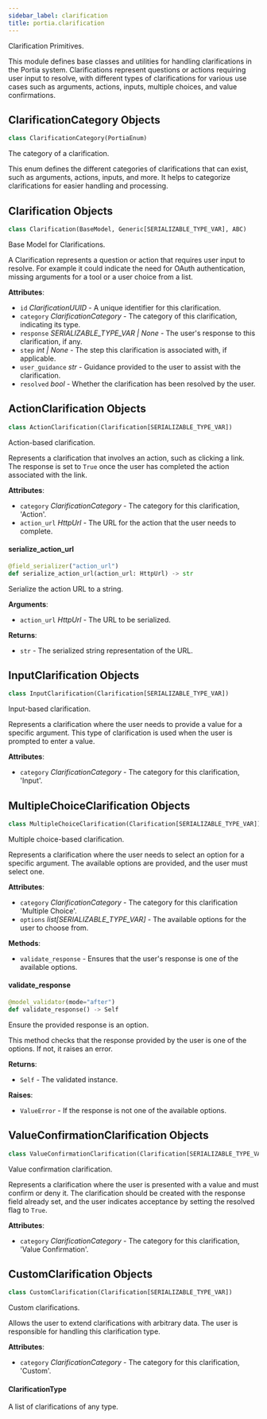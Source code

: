 ```yaml
---
sidebar_label: clarification
title: portia.clarification
---
```


Clarification Primitives.

This module defines base classes and utilities for handling clarifications in the Portia system.
Clarifications represent questions or actions requiring user input to resolve, with different types
of clarifications for various use cases such as arguments, actions, inputs, multiple choices,
and value confirmations.

## ClarificationCategory Objects

```python
class ClarificationCategory(PortiaEnum)
```

The category of a clarification.

This enum defines the different categories of clarifications that can exist, such as arguments,
actions, inputs, and more. It helps to categorize clarifications for easier
handling and processing.

## Clarification Objects

```python
class Clarification(BaseModel, Generic[SERIALIZABLE_TYPE_VAR], ABC)
```

Base Model for Clarifications.

A Clarification represents a question or action that requires user input to resolve. For example
it could indicate the need for OAuth authentication, missing arguments for a tool
or a user choice from a list.

**Attributes**:

- `id` _ClarificationUUID_ - A unique identifier for this clarification.
- `category` _ClarificationCategory_ - The category of this clarification, indicating its type.
- `response` _SERIALIZABLE_TYPE_VAR | None_ - The user&#x27;s response to this clarification, if any.
- `step` _int | None_ - The step this clarification is associated with, if applicable.
- `user_guidance` _str_ - Guidance provided to the user to assist with the clarification.
- `resolved` _bool_ - Whether the clarification has been resolved by the user.

## ActionClarification Objects

```python
class ActionClarification(Clarification[SERIALIZABLE_TYPE_VAR])
```

Action-based clarification.

Represents a clarification that involves an action, such as clicking a link. The response is set
to `True` once the user has completed the action associated with the link.

**Attributes**:

- `category` _ClarificationCategory_ - The category for this clarification, &#x27;Action&#x27;.
- `action_url` _HttpUrl_ - The URL for the action that the user needs to complete.

#### serialize\_action\_url

```python
@field_serializer("action_url")
def serialize_action_url(action_url: HttpUrl) -> str
```

Serialize the action URL to a string.

**Arguments**:

- `action_url` _HttpUrl_ - The URL to be serialized.
  

**Returns**:

- `str` - The serialized string representation of the URL.

## InputClarification Objects

```python
class InputClarification(Clarification[SERIALIZABLE_TYPE_VAR])
```

Input-based clarification.

Represents a clarification where the user needs to provide a value for a specific argument.
This type of clarification is used when the user is prompted to enter a value.

**Attributes**:

- `category` _ClarificationCategory_ - The category for this clarification, &#x27;Input&#x27;.

## MultipleChoiceClarification Objects

```python
class MultipleChoiceClarification(Clarification[SERIALIZABLE_TYPE_VAR])
```

Multiple choice-based clarification.

Represents a clarification where the user needs to select an option for a specific argument.
The available options are provided, and the user must select one.

**Attributes**:

- `category` _ClarificationCategory_ - The category for this clarification &#x27;Multiple Choice&#x27;.
- `options` _list[SERIALIZABLE_TYPE_VAR]_ - The available options for the user to choose from.
  

**Methods**:

- `validate_response` - Ensures that the user&#x27;s response is one of the available options.

#### validate\_response

```python
@model_validator(mode="after")
def validate_response() -> Self
```

Ensure the provided response is an option.

This method checks that the response provided by the user is one of the options. If not,
it raises an error.

**Returns**:

- `Self` - The validated instance.
  

**Raises**:

- `ValueError` - If the response is not one of the available options.

## ValueConfirmationClarification Objects

```python
class ValueConfirmationClarification(Clarification[SERIALIZABLE_TYPE_VAR])
```

Value confirmation clarification.

Represents a clarification where the user is presented with a value and must confirm or deny it.
The clarification should be created with the response field already set, and the user indicates
acceptance by setting the resolved flag to `True`.

**Attributes**:

- `category` _ClarificationCategory_ - The category for this clarification, &#x27;Value Confirmation&#x27;.

## CustomClarification Objects

```python
class CustomClarification(Clarification[SERIALIZABLE_TYPE_VAR])
```

Custom clarifications.

Allows the user to extend clarifications with arbitrary data.
The user is responsible for handling this clarification type.

**Attributes**:

- `category` _ClarificationCategory_ - The category for this clarification, &#x27;Custom&#x27;.

#### ClarificationType

A list of clarifications of any type.


